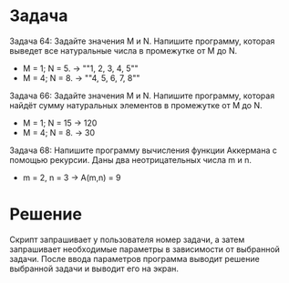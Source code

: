 # Задача

Задача 64: Задайте значения M и N. Напишите программу, которая выведет все натуральные числа в промежутке от M до N.

* M = 1; N = 5. -> ""1, 2, 3, 4, 5""
* M = 4; N = 8. -> ""4, 5, 6, 7, 8""

Задача 66: Задайте значения M и N. Напишите программу, которая найдёт сумму натуральных элементов в промежутке от M до N.

* M = 1; N = 15 -> 120
* M = 4; N = 8. -> 30

Задача 68: Напишите программу вычисления функции Аккермана с помощью рекурсии. Даны два неотрицательных числа m и n.

* m = 2, n = 3 -> A(m,n) = 9

# Решение

Скрипт запрашивает у пользователя номер задачи, а затем запрашивает необходимые параметры в зависимости от выбранной задачи. После ввода параметров программа выводит решение выбранной задачи и выводит его на экран.
